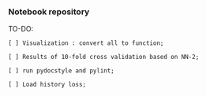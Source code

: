 ### Notebook repository

TO-DO:

    [ ] Visualization : convert all to function;

    [ ] Results of 10-fold cross validation based on NN-2;

    [ ] run pydocstyle and pylint;
    
    [ ] Load history loss;